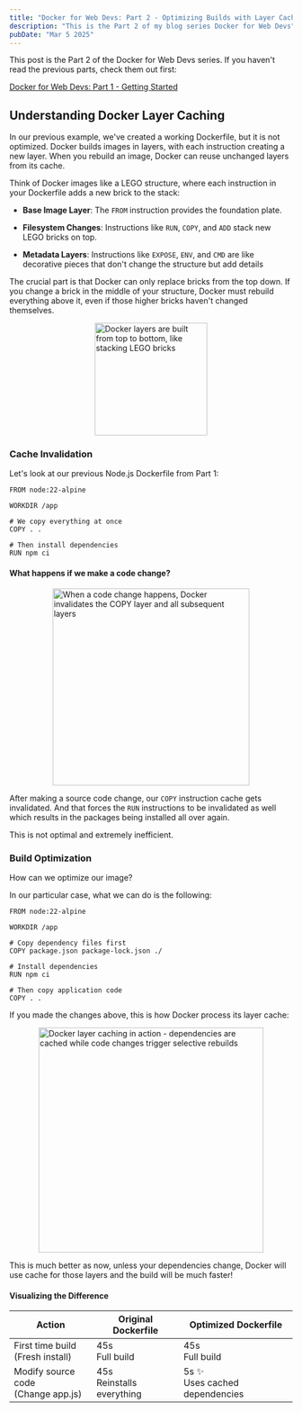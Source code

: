 ```yaml
---
title: "Docker for Web Devs: Part 2 - Optimizing Builds with Layer Caching"
description: "This is the Part 2 of my blog series Docker for Web Devs"
pubDate: "Mar 5 2025"
---
```


This post is the Part 2 of the Docker for Web Devs series. If you haven't read the previous parts, check them out first:

[Docker for Web Devs: Part 1 - Getting Started](/blog/docker-for-webdevs-part-1/)

## Understanding Docker Layer Caching

In our previous example, we've created a working Dockerfile, but it is not optimized. Docker builds images in layers, with each instruction creating a new layer. When you rebuild an image, Docker can reuse unchanged layers from its cache.

Think of Docker images like a LEGO structure, where each instruction in your Dockerfile adds a new brick to the stack:

- **Base Image Layer**: The `FROM` instruction provides the foundation plate.

- **Filesystem Changes**: Instructions like `RUN`, `COPY`, and `ADD` stack new LEGO bricks on top.

- **Metadata Layers**: Instructions like `EXPOSE`, `ENV`, and `CMD` are like decorative pieces that don't change the structure but add details

The crucial part is that Docker can only replace bricks from the top down. If you change a brick in the middle of your structure, Docker must rebuild everything above it, even if those higher bricks haven't changed themselves.

<img src="/cache/top-down.svg" alt="Docker layers are built from top to bottom, like stacking LEGO bricks" style="width:200px; margin: 0 auto; display: block;"/>

### Cache Invalidation
Let's look at our previous Node.js Dockerfile from Part 1:

```docker
FROM node:22-alpine

WORKDIR /app

# We copy everything at once
COPY . .

# Then install dependencies
RUN npm ci
```

#### What happens if we make a code change?

<img src="/cache/invalidation.svg" alt="When a code change happens, Docker invalidates the COPY layer and all subsequent layers" style="width:350px; margin: 0 auto; display: block;"/>

After making a source code change, our `COPY` instruction cache gets invalidated. And that forces the `RUN` instructions to be invalidated as well which results in the packages being installed all over again.

This is not optimal and extremely inefficient.

### Build Optimization

How can we optimize our image?

In our particular case, what we can do is the following:

```docker
FROM node:22-alpine

WORKDIR /app

# Copy dependency files first
COPY package.json package-lock.json ./

# Install dependencies
RUN npm ci

# Then copy application code
COPY . .
```

If you made the changes above, this is how Docker process its layer cache:

<img src="/cache/optimization.svg" alt="Docker layer caching in action - dependencies are cached while code changes trigger selective rebuilds" style="width:400px; margin: 0 auto; display: block;"/>

This is much better as now, unless your dependencies change, Docker will use cache for those layers and the build will be much faster!

#### Visualizing the Difference

<div class="overflow-x-auto">
  <table class="w-full border-collapse border">
    <thead>
      <tr class="bg-gray-100">
        <th class="text-center p-4 border">Action</th>
        <th class="text-center p-4 border">Original Dockerfile</th>
        <th class="text-center p-4 border">Optimized Dockerfile</th>
      </tr>
    </thead>
    <tbody>
      <tr>
        <td class="text-center p-4 border">First time build<br/><span class="text-gray-600">(Fresh install)</span></td>
        <td class="text-center p-4 border bg-yellow-50">45s<br/><span class="text-gray-600">Full build</span></td>
        <td class="text-center p-4 border bg-yellow-50">45s<br/><span class="text-gray-600">Full build</span></td>
      </tr>
      <tr>
        <td class="text-center p-4 border">Modify source code<br/><span class="text-gray-600">(Change app.js)</span></td>
        <td class="text-center p-4 border bg-red-50">45s<br/><span class="text-gray-600">Reinstalls everything</span></td>
        <td class="text-center p-4 border bg-green-50">5s ✨<br/><span class="text-gray-600">Uses cached dependencies</span></td>
      </tr>
    </tbody>
  </table>
</div>

